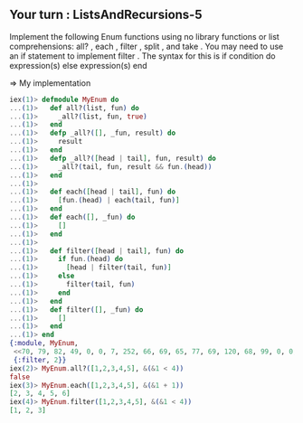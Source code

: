 ## Your turn : ListsAndRecursions-5

Implement the following Enum functions using no library functions or list
comprehensions: all? , each , filter , split , and take . You may need to use an if
statement to implement filter . The syntax for this is
if condition do
expression(s)
else
expression(s)
end

=> My implementation
```elixir
iex(1)> defmodule MyEnum do
...(1)>   def all?(list, fun) do
...(1)>     _all?(list, fun, true)
...(1)>   end
...(1)>   defp _all?([], _fun, result) do
...(1)>     result
...(1)>   end
...(1)>   defp _all?([head | tail], fun, result) do
...(1)>     _all?(tail, fun, result && fun.(head))
...(1)>   end
...(1)> 
...(1)>   def each([head | tail], fun) do
...(1)>     [fun.(head) | each(tail, fun)]
...(1)>   end
...(1)>   def each([], _fun) do
...(1)>     []
...(1)>   end
...(1)> 
...(1)>   def filter([head | tail], fun) do
...(1)>     if fun.(head) do
...(1)>       [head | filter(tail, fun)]
...(1)>     else
...(1)>       filter(tail, fun)
...(1)>     end
...(1)>   end
...(1)>   def filter([], _fun) do
...(1)>     []
...(1)>   end
...(1)> end
{:module, MyEnum,
 <<70, 79, 82, 49, 0, 0, 7, 252, 66, 69, 65, 77, 69, 120, 68, 99, 0, 0, 1, 43, 131, 104, 2, 100, 0, 14, 101, 108, 105, 120, 105, 114, 95, 100, 111, 99, 115, 95, 118, 49, 108, 0, 0, 0, 4, 104, 2, ...>>,
 {:filter, 2}}
iex(2)> MyEnum.all?([1,2,3,4,5], &(&1 < 4))        
false
iex(3)> MyEnum.each([1,2,3,4,5], &(&1 + 1))
[2, 3, 4, 5, 6]
iex(4)> MyEnum.filter([1,2,3,4,5], &(&1 < 4))
[1, 2, 3]
```
